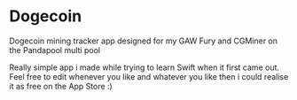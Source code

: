 Dogecoin
========


Dogecoin mining tracker app designed for my GAW Fury and CGMiner on the Pandapool multi pool


Really simple app i made while trying to learn Swift when it first came out.
Feel free to edit whenever you like and whatever you like then i could realise it as free on the App Store :)
